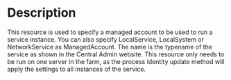 # Description

This resource is used to specify a managed account to be used to run a service instance.
You can also specify LocalService, LocalSystem or NetworkService as ManagedAccount.
The name is the typename of the service as shown in the Central Admin website.
This resource only needs to be run on one server in the farm, as the process identity
update method will apply the settings to all instances of the service.
